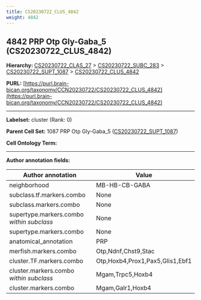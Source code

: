 ```yaml
---
title: CS20230722_CLUS_4842
weight: 4842
---
```

## 4842 PRP Otp Gly-Gaba_5 (CS20230722_CLUS_4842)
<b>Hierarchy: </b>
[CS20230722_CLAS_27](../CS20230722_CLAS_27) >
[CS20230722_SUBC_283](../CS20230722_SUBC_283) >
[CS20230722_SUPT_1087](../CS20230722_SUPT_1087) >
[CS20230722_CLUS_4842](../CS20230722_CLUS_4842)

**PURL:** [https://purl.brain-bican.org/taxonomy/CCN20230722/CS20230722_CLUS_4842](https://purl.brain-bican.org/taxonomy/CCN20230722/CS20230722_CLUS_4842)

---


**Labelset:** cluster (Rank: 0)

**Parent Cell Set:** 1087 PRP Otp Gly-Gaba_5 ([CS20230722_SUPT_1087](../CS20230722_SUPT_1087))



**Cell Ontology Term:** 

[MARKER GENES.]: #


---

[TRANSFERRED ANNOTATIONS.]: #


[AUTHOR ANNOTATION FIELDS.]: #


**Author annotation fields:**

| Author annotation | Value |
|-------------------|-------|
|neighborhood|MB-HB-CB-GABA|
|subclass.tf.markers.combo|None|
|subclass.markers.combo|None|
|supertype.markers.combo _within subclass_|None|
|supertype.markers.combo|None|
|anatomical_annotation|PRP|
|merfish.markers.combo|Otp,Ndnf,Chst9,Stac|
|cluster.TF.markers.combo|Otp,Hoxb4,Prox1,Pax5,Glis1,Ebf1|
|cluster.markers.combo _within subclass_|Mgam,Trpc5,Hoxb4|
|cluster.markers.combo|Mgam,Galr1,Hoxb4|
